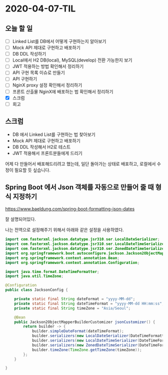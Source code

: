 # 2020-04-07-TIL

## 오늘 할 일

- [ ] Linked List를 DB에서 어떻게 구현하는지 알아보기
- [ ] Mock API 제대로 구현하고 배포하기
- [ ] DB DDL 작성하기
- [ ] Local에서 H2 DB(local), MySQL(develop) 전환 가능한지 보기
- [ ] JWT 적용하는 방법 확인해서 정리하기
- [ ] API 구현 목록 이슈로 만들기
- [ ] API 구현하기
- [ ] NginX proxy 설정 확인해서 정리하기
- [ ] 프론트 산출물 NginX에 배포하는 법 확인해서 정리하기
- [x] 스크럼
- [ ] 회고

## 스크럼

- DB 에서 Linked List를 구현하는 법 찾아보기
- Mock API 제대로 구현하고 배포하기
- DB DDL 작성해서 H2로 테스트
- JWT 적용해서 프론트분들에게 드리기

어제 다 만들어서 배포해드리려고 했는데, 일단 돌아가는 상태로 배포하고, 로컬에서 수정이 필요할 듯 싶습니다.

## Spring Boot 에서 Json 객체를 자동으로 만들어 줄 때 형식 지정하기

https://www.baeldung.com/spring-boot-formatting-json-dates

잘 설명되어있다.

나는 전역으로 설정해주기 위해서 아래와 같은 설정을 사용하였다.

```java
import com.fasterxml.jackson.datatype.jsr310.ser.LocalDateSerializer;
import com.fasterxml.jackson.datatype.jsr310.ser.LocalDateTimeSerializer;
import com.fasterxml.jackson.datatype.jsr310.ser.ZonedDateTimeSerializer;
import org.springframework.boot.autoconfigure.jackson.Jackson2ObjectMapperBuilderCustomizer;
import org.springframework.context.annotation.Bean;
import org.springframework.context.annotation.Configuration;

import java.time.format.DateTimeFormatter;
import java.util.TimeZone;

@Configuration
public class JacksonConfig {

    private static final String dateFormat = "yyyy-MM-dd";
    private static final String dateTimeFormat = "yyyy-MM-dd HH:mm:ss";
    private static final String timeZone = "Asia/Seoul";

    @Bean
    public Jackson2ObjectMapperBuilderCustomizer jsonCustomizer() {
        return builder -> {
            builder.simpleDateFormat(dateTimeFormat);
            builder.serializers(new LocalDateSerializer(DateTimeFormatter.ofPattern(dateFormat)));
            builder.serializers(new LocalDateTimeSerializer(DateTimeFormatter.ofPattern(dateTimeFormat)));
            builder.serializers(new ZonedDateTimeSerializer(DateTimeFormatter.ofPattern(dateTimeFormat)));
            builder.timeZone(TimeZone.getTimeZone(timeZone));
        };
    }

}

```

